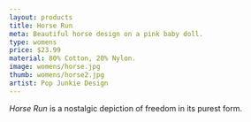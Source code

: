 ```yaml
---
layout: products
title: Horse Run
meta: Beautiful horse design on a pink baby doll.
type: womens
price: $23.99
material: 80% Cotton, 20% Nylon.
image: womens/horse.jpg
thumb: womens/horse2.jpg
artist: Pop Junkie Design
---
```


*Horse Run* is a nostalgic depiction of freedom in its purest form.

